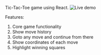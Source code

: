 Tic-Tac-Toe game using React.
![Live demo](https://imgur.com/a/wrRJxUS)

Features:

1. Core game functionality
2. Show move history
3. Goto any move and continue from there
4. Show coordinates of each move
5. Highlight winning squares
